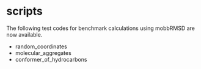 # scripts

The following test codes for benchmark calculations using mobbRMSD are now available.

- random_coordinates
- molecular_aggregates
- conformer_of_hydrocarbons
